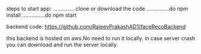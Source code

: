 steps to start app:
...............clone or download the code
...............do  npm install
...............do npm start



backend code:
https://github.com/RajeevPrakashAD1/faceRecoBackend

this backend is hosted on aws.No need to run it locally.
in case server crash you can download and run the server locally.




